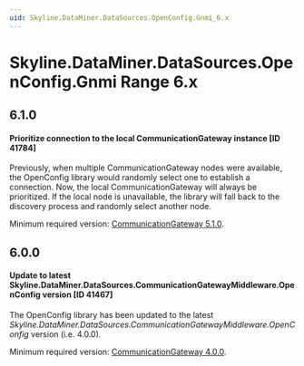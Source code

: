 ```yaml
---
uid: Skyline.DataMiner.DataSources.OpenConfig.Gnmi_6.x
---
```


# Skyline.DataMiner.DataSources.OpenConfig.Gnmi Range 6.x

## 6.1.0

#### Prioritize connection to the local CommunicationGateway instance [ID 41784]

Previously, when multiple CommunicationGateway nodes were available, the OpenConfig library would randomly select one to establish a connection. Now, the local CommunicationGateway will always be prioritized. If the local node is unavailable, the library will fall back to the discovery process and randomly select another node.

Minimum required version: [CommunicationGateway 5.1.0](xref:CommunicationGateway_change_log#28-january-2025---enhancement---communicationgateway-510---node-id-has-a-fixed-value-id-41784).

## 6.0.0

#### Update to latest Skyline.DataMiner.DataSources.CommunicationGatewayMiddleware.OpenConfig version [ID 41467]

The OpenConfig library has been updated to the latest *Skyline.DataMiner.DataSources.CommunicationGatewayMiddleware.OpenConfig* version (i.e. 4.0.0).

Minimum required version: [CommunicationGateway 4.0.0](xref:CommunicationGateway_change_log#25-november-2024---enhancement---communicationgateway-400---messagebroker-version-303-id-41467).
